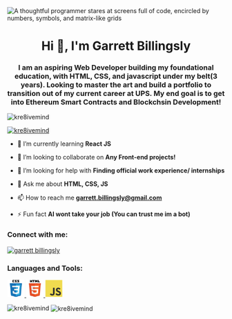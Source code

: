 <img src="https://images.pixexid.com/a-thoughtful-programmer-stares-at-screens-full-of-code-encircled-by-numbers-sy-v9q462mq.jpeg" jsaction="VQAsE" class="sFlh5c pT0Scc iPVvYb" style="max-width: 4368px; height: 242px; margin: 0px; width: 432px;" alt="A thoughtful programmer stares at screens full of code, encircled by  numbers, symbols, and matrix-like grids" jsname="kn3ccd" aria-hidden="false">

<h1 align="center">Hi 👋, I'm Garrett Billingsly</h1>
<h3 align="center">I am an aspiring Web Developer building my foundational education, with HTML, CSS, and javascript under my belt(3 years). Looking to master the art and build a portfolio to transition out of my current career at UPS. My end goal is to get into Ethereum Smart Contracts and Blockchsin Development!</h3>

<p align="left"> <img src="https://komarev.com/ghpvc/?username=kre8ivemind&label=Profile%20views&color=0e75b6&style=flat" alt="kre8ivemind" /> </p>

<p align="left"> <a href="https://github.com/ryo-ma/github-profile-trophy"><img src="https://github-profile-trophy.vercel.app/?username=kre8ivemind" alt="kre8ivemind" /></a> </p>

- 🌱 I’m currently learning **React JS**

- 👯 I’m looking to collaborate on **Any Front-end projects!**

- 🤝 I’m looking for help with **Finding official work experience/ internships**

- 💬 Ask me about **HTML, CSS, JS**

- 📫 How to reach me **garrett.billingsly@gmail.com**

- ⚡ Fun fact **AI wont take your job (You can trust me im a bot)**

<h3 align="left">Connect with me:</h3>
<p align="left">
<a href="https://linkedin.com/in/garrett billingsly" target="blank"><img align="center" src="https://raw.githubusercontent.com/rahuldkjain/github-profile-readme-generator/master/src/images/icons/Social/linked-in-alt.svg" alt="garrett billingsly" height="30" width="40" /></a>
</p>

<h3 align="left">Languages and Tools:</h3>
<p align="left"> <a href="https://www.w3schools.com/css/" target="_blank" rel="noreferrer"> <img src="https://raw.githubusercontent.com/devicons/devicon/master/icons/css3/css3-original-wordmark.svg" alt="css3" width="40" height="40"/> </a> <a href="https://www.w3.org/html/" target="_blank" rel="noreferrer"> <img src="https://raw.githubusercontent.com/devicons/devicon/master/icons/html5/html5-original-wordmark.svg" alt="html5" width="40" height="40"/> </a> <a href="https://developer.mozilla.org/en-US/docs/Web/JavaScript" target="_blank" rel="noreferrer"> <img src="https://raw.githubusercontent.com/devicons/devicon/master/icons/javascript/javascript-original.svg" alt="javascript" width="40" height="40"/> </a> </p>

<p><img align="left" src="https://github-readme-stats.vercel.app/api/top-langs?username=kre8ivemind&show_icons=true&locale=en&layout=compact" alt="kre8ivemind" /></p>

<p>&nbsp;<img align="center" src="https://github-readme-stats.vercel.app/api?username=kre8ivemind&show_icons=true&locale=en" alt="kre8ivemind" /></p>
